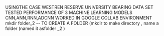 USINGTHE CASE WESTREN RESERVE UNIVERSITY BEARING DATA SET TESTED PERFORMANCE OF 3 MACHINE LEARNING MODELS CNN,ANN,RNN,ADCNN
WORKED IN GOOGLE COLLAB ENVIRONMENT 
mkdir folder_2 -- TO CREATE A FOLDER (mkdir to make directory , name a folder (named it asfolder _2 )
